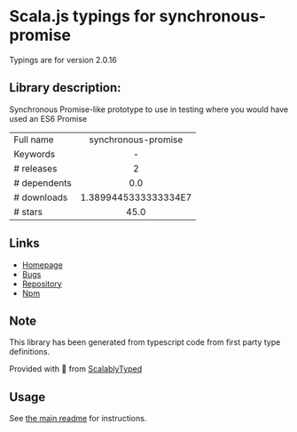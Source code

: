 
# Scala.js typings for synchronous-promise

Typings are for version 2.0.16

## Library description:
Synchronous Promise-like prototype to use in testing where you would have used an ES6 Promise

|                    |                 |
| ------------------ | :-------------: |
| Full name          | synchronous-promise |
| Keywords           | - |
| # releases         | 2 |
| # dependents       | 0.0 |
| # downloads        | 1.3899445333333334E7 |
| # stars            | 45.0 |

## Links
- [Homepage](https://github.com/fluffynuts/synchronous-promise#readme)
- [Bugs](https://github.com/fluffynuts/synchronous-promise/issues)
- [Repository](https://github.com/fluffynuts/synchronous-promise)
- [Npm](https://www.npmjs.com/package/synchronous-promise)
    


## Note
This library has been generated from typescript code from first party type definitions.

Provided with :purple_heart: from [ScalablyTyped](https://github.com/oyvindberg/ScalablyTyped)

## Usage
See [the main readme](../../readme.md) for instructions.


